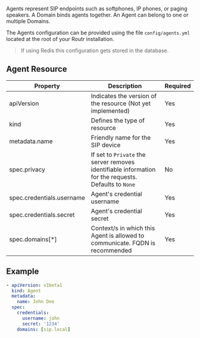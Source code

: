 Agents represent SIP endpoints such as softphones, IP phones, or paging speakers.
A Domain binds agents together. An Agent can belong to one or multiple Domains.

The Agents configuration can be provided using the file `config/agents.yml` located at the root of your Routr installation.

> If using Redis this configuration gets stored in the database.

## Agent Resource

| Property | Description | Required |
| --- | --- | --- |
| apiVersion | Indicates the version of the resource (Not yet implemented)| Yes |
| kind | Defines the type of resource | Yes |
| metadata.name | Friendly name for the SIP device | Yes |
| spec.privacy | If set to `Private` the server removes identifiable information for the requests. Defaults to `None` | No |
| spec.credentials.username | Agent's credential username | Yes |
| spec.credentials.secret | Agent's credential secret | Yes |
| spec.domains[*] | Context/s in which this Agent is allowed to communicate. FQDN is recommended | Yes |

## Example

```yaml
- apiVersion: v1beta1
  kind: Agent
  metadata:
    name: John Doe
  spec:
    credentials:
      username: john
      secret: '1234'
    domains: [sip.local]
```
